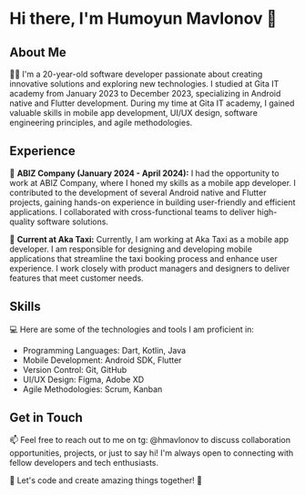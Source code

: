 # Hi there, I'm Humoyun Mavlonov 👋

## About Me

👨‍💻 I'm a 20-year-old software developer passionate about creating innovative solutions and exploring new technologies. I studied at Gita IT academy from January 2023 to December 2023, specializing in Android native and Flutter development. During my time at Gita IT academy, I gained valuable skills in mobile app development, UI/UX design, software engineering principles, and agile methodologies.

## Experience

🚀 **ABIZ Company (January 2024 - April 2024):** I had the opportunity to work at ABIZ Company, where I honed my skills as a mobile app developer. I contributed to the development of several Android native and Flutter projects, gaining hands-on experience in building user-friendly and efficient applications. I collaborated with cross-functional teams to deliver high-quality software solutions.

💼 **Current at Aka Taxi:** Currently, I am working at Aka Taxi as a mobile app developer. I am responsible for designing and developing mobile applications that streamline the taxi booking process and enhance user experience. I work closely with product managers and designers to deliver features that meet customer needs.

## Skills

💻 Here are some of the technologies and tools I am proficient in:

- Programming Languages: Dart, Kotlin, Java
- Mobile Development: Android SDK, Flutter
- Version Control: Git, GitHub
- UI/UX Design: Figma, Adobe XD
- Agile Methodologies: Scrum, Kanban


## Get in Touch

📫 Feel free to reach out to me on tg: @hmavlonov to discuss collaboration opportunities, projects, or just to say hi! I'm always open to connecting with fellow developers and tech enthusiasts.

🌟 Let's code and create amazing things together! 🚀
